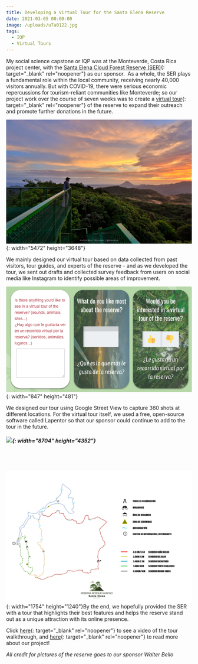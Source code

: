 ```yaml
---
title: Developing a Virtual Tour for the Santa Elena Reserve
date: 2021-03-05 00:00:00
image: /uploads/u7a0122.jpg
tags:
  - IQP
  - Virtual Tours
---
```

My social science capstone or IQP was at the Monteverde, Costa Rica project center, with the [Santa Elena Cloud Forest Reserve (SER)](https://www.reservasantaelena.org/){: target="_blank" rel="noopener"} as our sponsor. &nbsp;As a whole, the SER plays a fundamental role within the local community, receiving nearly 40,000 visitors annually. But with COVID-19, there were serious economic repercussions for tourism-reliant communities like Monteverde; so our project work over the course of seven weeks was to create a [virtual tour](https://app.lapentor.com/sphere/santa-elena-reserve?scene=602dac96e1a95f6690426be3){: target="_blank" rel="noopener"} of the reserve to expand their outreach and promote further donations in the future.

![](/uploads/u7a6804.jpg){: width="5472" height="3648"}

We mainly designed our virtual tour based on data collected from past visitors, tour guides, and experts of the reserve - and as we developed the tour, we sent out drafts and collected survey feedback from users on social media like Instagram to identify possible areas of improvement.

![](/uploads/screenshot-2021-12-17-220709.png){: width="847" height="481"}

We designed our tour using Google Street View to capture 360 shots at different locations. For the virtual tour itself, we used a free, open-source software called Lapentor so that our sponsor could continue to add to the tour in the future.

##### ![](/uploads/09.jpg){: width="8704" height="4352"}

###### &nbsp;

![](/uploads/map-programa-turismo.png){: width="1754" height="1240"}​​​​By the end, we hopefully provided the SER with a tour that highlights their best features and helps the reserve stand out as a unique attraction with its online presence.

Click [here](https://youtu.be/ThlqQ5cMZu0){: target="_blank" rel="noopener"} to see a video of the tour walkthrough, and [here](https://drive.google.com/file/d/1VJT8r2IWnfK_oI176QcxkRCW-EZYEVfh/view?usp=sharing){: target="_blank" rel="noopener"} to read more about our project\!

*All credit for pictures of the reserve goes to our sponsor Walter Bello*
